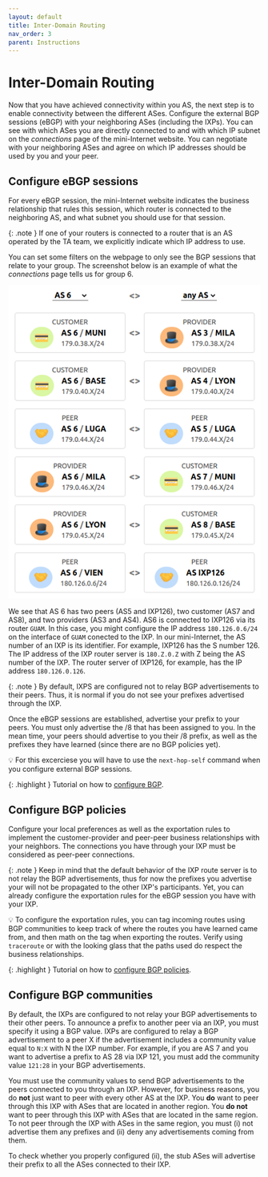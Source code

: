 ```yaml
---
layout: default
title: Inter-Domain Routing
nav_order: 3
parent: Instructions
---
```


# Inter-Domain Routing

Now that you have achieved connectivity within you AS, the next step is to
enable connectivity between the different ASes.
Configure the external BGP sessions (eBGP) with your neighboring ASes
(including the IXPs).
You can see with which ASes you are directly connected to and with which
IP subnet on the *connections* page of the mini-Internet website.
You can negotiate with your neighboring ASes and agree on which IP addresses
should be used by you and your peer.

## Configure eBGP sessions

For every eBGP session, the mini-Internet website indicates the business
relationship that rules this session, which router is connected to the
neighboring AS, and what subnet you should use for that session.

{: .note }
If one of your routers is connected to a router that is an AS operated by the
TA team, we explicitly indicate which IP address to use.

You can set some filters on the webpage to only see the BGP sessions that
relate to your group.
The screenshot below is an example of what the *connections* page tells
us for group 6.

![sscreenshot connection](../images/screenshot_connections.png)

We see that AS 6 has two peers (AS5 and IXP126), two customer (AS7 and AS8),
and two providers (AS3 and AS4).
AS6 is connected to IXP126 via its router `GUAM`.
In this case, you might configure the IP address `180.126.0.6/24` on the
interface of `GUAM` conected to the IXP.
In our mini-Internet, the AS number of an IXP is its identifier.
For example, IXP126 has the S number 126. The IP address of the IXP router
server is `180.Z.0.Z` with Z being the AS number of the IXP.
The router server of IXP126, for example, has the IP address `180.126.0.126`.

{: .note }
By default, IXPS are configured not to relay BGP advertisements to their peers.
Thus, it is normal if you do not see your prefixes advertised through the IXP.

Once the eBGP sessions are established, advertise your prefix to your peers.
You must only advertise the /8 that has been assigned to you.
In the mean time, your peers should advertise to you their /8 prefix, as well
as the prefixes they have learned (since there are no BGP policies yet).

💡 For this excerciese you will have to use the `next-hop-self` command when
you configure external BGP sessions.

{: .highlight }
Tutorial on how to [configure BGP](../tutorial/routing/BGP).

## Configure BGP policies

Configure your local preferences as well as the exportation rules to implement
the customer-provider and peer-peer business relationships with your neighbors.
The connections you have through your IXP must be considered as peer-peer
connections.

{: .note }
Keep in mind that the default behavior of the IXP route server is to not
relay the BGP advertisements, thus for now the prefixes you advertise your
will not be propagated to the other IXP's participants. Yet, you can already
configure the exportation rules for the eBGP session you have with your IXP.

💡 To configure the exportation rules, you can tag incoming routes using
BGP communities to keep track of where the routes you have learned came from,
and then math on the tag when exporting the routes.
Verify using `traceroute` or with the looking glass that the paths used do
respect the business relationships.

{: .highlight }
Tutorial on how to [configure BGP policies](../tutorial/routing/bgp_policies).

## Configure BGP communities

By default, the IXPs are configured to not relay your BGP advertisements to
their other peers.
To announce a prefix to another peer via an IXP, you must specify it using
a BGP value.
IXPs are configured to relay a BGP advertisement to a peer X if the
advertisement includes a community value equal to `N:X` with N the IXP number.
For example, if you are AS 7 and you want to advertise a prefix to AS 28 via
IXP 121, you must add the community value `121:28` in your BGP advertisements.

You must use the community values to send BGP advertisements to the peers
connected to you through an IXP.
However, for business reasons, you do **not** just want to peer with every
other AS at the IXP.
You **do** want to peer through this IXP with ASes that are located in
another region.
You **do not** want to peer through this IXP with ASes that are located
in the same region.
To not peer through the IXP with ASes in the same region, you must (i)
not advertise them any prefixes and (ii) deny any advertisements coming
from them.

To check whether you properly configured (ii), the stub ASes will advertise
their prefix to all the ASes connected to their IXP.